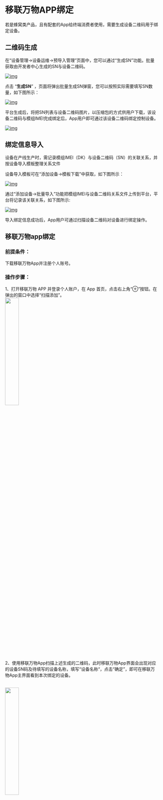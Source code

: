 # 移联万物APP绑定

若是蜂窝类产品，且有配套的App给终端消费者使用，需要生成设备二维码用于绑定设备。

## **二维码生成**

在“设备管理->设备运维->预导入管理”页面中，您可以通过“生成SN”功能。批量获取由开发者中心生成的SN与设备二维码。

<a data-fancybox title="img" href="/zh/massProduct/image2022-3-14_15-17-35.jpg?version=1&modificationDate=1647241633000&api=v2">![img](/zh/massProduct/image2022-3-14_15-17-35.jpg?version=1&modificationDate=1647241633000&api=v2)</a>

点击 “**生成SN**” ，页面将弹出批量生成SN弹窗，您可以按照实际需要填写SN数量，如下图所示：

<a data-fancybox title="img" href="/zh/deviceDevelop/develop/speediness/resource/platform/platform-15.png">![img](/zh/deviceDevelop/develop/speediness/resource/platform/platform-15.png)</a>

平台生成后，将把SN列表与设备二维码图片，以压缩包的方式供用户下载，该设备二维码与模组IMEI完成绑定后，App用户即可通过该设备二维码绑定控制设备。

<a data-fancybox title="img" href="/zh/massProduct/image2022-3-15_15-41-20.png?version=1&modificationDate=1647329449000&api=v2">![img](/zh/massProduct/image2022-3-15_15-41-20.png?version=1&modificationDate=1647329449000&api=v2)</a>

## **绑定信息导入**

设备在产线生产时，需记录模组IMEI（DK）与设备二维码（SN）的关联关系，并按设备导入模板整理关系文件

设备导入模板可在“添加设备→模板下载”中获取，如下图所示：

<a data-fancybox title="img" href="/zh/massProduct/image2022-3-14_15-19-56.png?version=1&modificationDate=1647241774000&api=v2">![img](/zh/massProduct/image2022-3-14_15-19-56.png?version=1&modificationDate=1647241774000&api=v2)</a>

通过“添加设备->批量导入”功能把模组IMEI与设备二维码关系文件上传到平台，平台将记录该关联关系，如下图所示:

<a data-fancybox title="img" href="/zh/massProduct/image2022-3-14_15-19-40.png?version=1&modificationDate=1647241758000&api=v2">![img](/zh/massProduct/image2022-3-14_15-19-40.png?version=1&modificationDate=1647241758000&api=v2)</a>

导入绑定信息成功后，App用户可通过扫描设备二维码对设备进行绑定操作。

## **移联万物app绑定**

### **前提条件：**
下载移联万物App并注册个人账号。

### **操作步骤：**
1、打开移联万物 APP 并登录个人账户，在 App 首页，点击右上角“⊕”按钮。在弹出的窗口中选择“扫描添加”。
<br>
<a data-fancybox title="img" href="/zh/deviceDevelop/develop/app/Example-app-1.png">
<img src="/zh/deviceDevelop/develop/app/Example-app-1.png" style="width: 30%" /></a>

2、使用移联万物App扫描上述生成的二维码，此时移联万物App界面会出现对应的设备SN码及待填写的设备名称，填写“设备名称“，点击“确定”，即可在移联万物App主界面看到本次绑定的设备。

<br>
<a data-fancybox title="img" href="/zh/deviceDevelop/develop/app/Example-app-6.png">
<img src="/zh/deviceDevelop/develop/app/Example-app-6.png" style="width: 30%" /></a>
